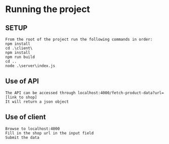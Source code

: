# Running the project

## SETUP

```
From the root of the project run the following commands in order:
npm install
cd .\client\
npm install
npm run build
cd ..
node .\server\index.js
```

## Use of API

```
The API can be accessed through localhost:4000/fetch-product-data?url=[link to shop]
It will return a json object
```

## Use of client

```
Browse to localhost:4000
Fill in the shop url in the input field
Submit the data
```
